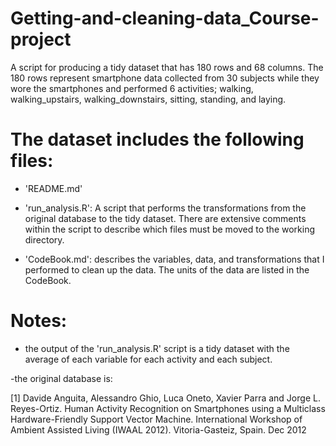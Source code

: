 Getting-and-cleaning-data_Course-project
========================================
A script for producing a tidy dataset that has 180 rows and 
68 columns. The 180 rows represent smartphone data collected
from 30 subjects while they wore the smartphones and performed
6 activities; walking, walking_upstairs, walking_downstairs, 
sitting, standing, and laying.


The dataset includes the following files:
========================================

- 'README.md'

- 'run_analysis.R': A script that performs the transformations from 
  the original database to the tidy dataset. There are extensive
  comments within the script to describe which files must be moved
  to the working directory.

- 'CodeBook.md': describes the variables, data, and transformations 
  that I performed to clean up the data. The units of the data are 
  listed in the CodeBook.


Notes: 
========================================
- the output of the 'run_analysis.R' script is a tidy dataset with 
  the average of each variable for each activity and each subject.

-the original database is:

[1] Davide Anguita, Alessandro Ghio, Luca Oneto, Xavier Parra and Jorge L. Reyes-Ortiz. Human Activity Recognition on Smartphones using a Multiclass Hardware-Friendly Support Vector Machine. International Workshop of Ambient Assisted Living (IWAAL 2012). Vitoria-Gasteiz, Spain. Dec 2012
